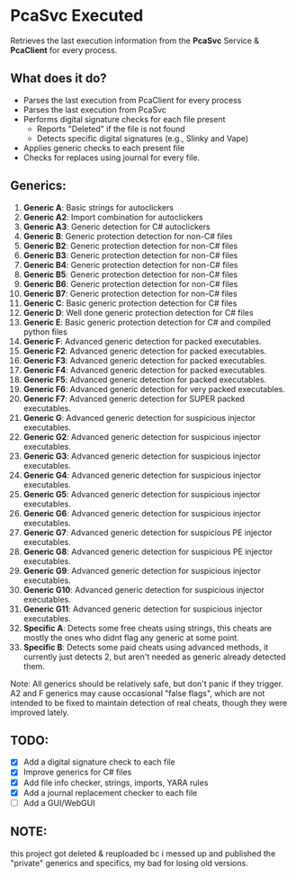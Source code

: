 # PcaSvc Executed

Retrieves the last execution information from the **PcaSvc** Service & **PcaClient** for every process.

## What does it do?

- Parses the last execution from PcaClient for every process
- Parses the last execution from PcaSvc
- Performs digital signature checks for each file present
  - Reports "Deleted" if the file is not found
  - Detects specific digital signatures (e.g., Slinky and Vape)
- Applies generic checks to each present file
- Checks for replaces using journal for every file.
  
## Generics:

1. **Generic A**: Basic strings for autoclickers
2. **Generic A2**: Import combination for autoclickers
3. **Generic A3**: Generic detection for C# autoclickers
4. **Generic B**: Generic protection detection for non-C# files
5. **Generic B2**: Generic protection detection for non-C# files
6. **Generic B3**: Generic protection detection for non-C# files
7. **Generic B4**: Generic protection detection for non-C# files
8. **Generic B5**: Generic protection detection for non-C# files
9. **Generic B6**: Generic protection detection for non-C# files
10. **Generic B7**: Generic protection detection for non-C# files
11. **Generic C**: Basic generic protection detection for C# files
12. **Generic D**: Well done generic protection detection for C# files
13. **Generic E**: Basic generic protection detection for C# and compiled python files
14. **Generic F**: Advanced generic detection for packed executables.
15. **Generic F2**: Advanced generic detection for packed executables.
16. **Generic F3**: Advanced generic detection for packed executables.
17. **Generic F4**: Advanced generic detection for packed executables.
18. **Generic F5**: Advanced generic detection for packed executables.
19. **Generic F6**: Advanced generic detection for very packed executables.
20. **Generic F7**: Advanced generic detection for SUPER packed executables.
21. **Generic G**: Advanced generic detection for suspicious injector executables.
22. **Generic G2**: Advanced generic detection for suspicious injector executables.
23. **Generic G3**: Advanced generic detection for suspicious injector executables.
24. **Generic G4**: Advanced generic detection for suspicious injector executables.
25. **Generic G5**: Advanced generic detection for suspicious injector executables.
26. **Generic G6**: Advanced generic detection for suspicious injector executables.
27. **Generic G7**: Advanced generic detection for suspicious PE injector executables.
28. **Generic G8**: Advanced generic detection for suspicious PE injector executables.
29. **Generic G9**: Advanced generic detection for suspicious injector executables.
30. **Generic G10**: Advanced generic detection for suspicious injector executables.
31. **Generic G11**: Advanced generic detection for suspicious injector executables.
32. **Specific A**: Detects some free cheats using strings, this cheats are mostly the ones who didnt flag any generic at some point.
33. **Specific B**: Detects some paid cheats using advanced methods, it currently just detects 2, but aren't needed as generic already detected them.

Note: All generics should be relatively safe, but don't panic if they trigger. A2 and F generics may cause occasional "false flags", which are not intended to be fixed to maintain detection of real cheats, though they were improved lately.

## TODO:

- [x] Add a digital signature check to each file
- [x] Improve generics for C# files
- [x] Add file info checker, strings, imports, YARA rules
- [x] Add a journal replacement checker to each file
- [ ] Add a GUI/WebGUI

## NOTE: 

this project got deleted & reuploaded bc i messed up and published the "private" generics and specifics, my bad for losing old versions.
